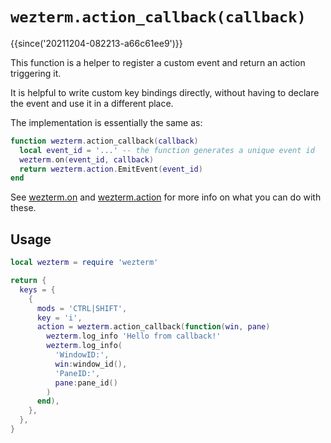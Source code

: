 # `wezterm.action_callback(callback)`

{{since('20211204-082213-a66c61ee9')}}

This function is a helper to register a custom event and return an action triggering it.

It is helpful to write custom key bindings directly, without having to declare
the event and use it in a different place.

The implementation is essentially the same as:
```lua
function wezterm.action_callback(callback)
  local event_id = '...' -- the function generates a unique event id
  wezterm.on(event_id, callback)
  return wezterm.action.EmitEvent(event_id)
end
```

See [wezterm.on](./on.md) and [wezterm.action](./action.md) for more info on what you can do with these.


## Usage

```lua
local wezterm = require 'wezterm'

return {
  keys = {
    {
      mods = 'CTRL|SHIFT',
      key = 'i',
      action = wezterm.action_callback(function(win, pane)
        wezterm.log_info 'Hello from callback!'
        wezterm.log_info(
          'WindowID:',
          win:window_id(),
          'PaneID:',
          pane:pane_id()
        )
      end),
    },
  },
}
```
